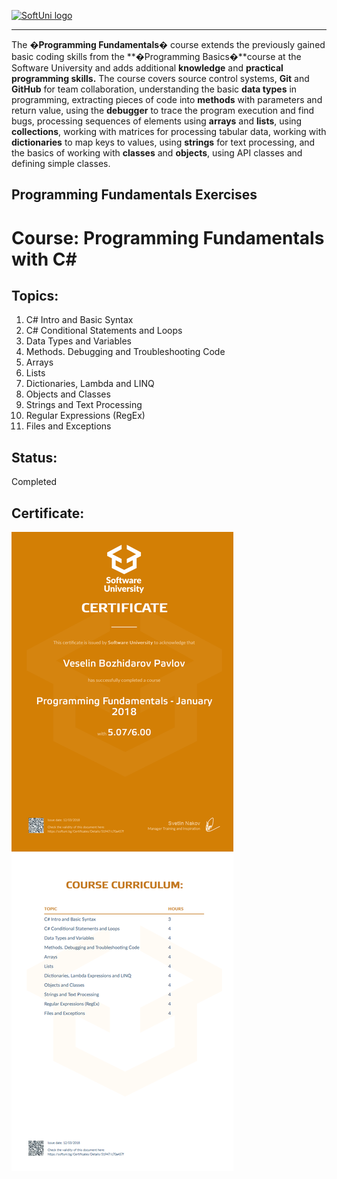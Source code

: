 <a href="https://softuni.bg/trainings/courses" rel="Courses">  ![SoftUni logo][logo] <a/>

[logo]: http://innovationstarterbox.bg/wp-content/uploads/2016/05/Softuni_logo_trasparent.png "Logo Title Text 2"

---
The **�Programming Fundamentals�** course extends the previously gained basic coding skills from the **�Programming Basics�**course at the Software University and adds additional **knowledge** and **practical programming skills.**
The course covers source control systems, **Git** and **GitHub** for team collaboration, understanding the basic **data types** in programming, extracting pieces of code into **methods** with parameters and return value, using the **debugger** to trace the program execution and find bugs, processing sequences of elements using **arrays** and **lists**, using  **collections**, working with matrices for processing tabular data, working with **dictionaries** to map keys to values, using **strings** for text processing, and the basics of working with **classes** and **objects**, using API classes and defining simple classes.
## <b>Programming Fundamentals</b> Exercises

# Course: Programming Fundamentals with C#

## Topics:
01. C# Intro and Basic Syntax
02. C# Conditional Statements and Loops
03. Data Types and Variables 
04. Methods. Debugging and Troubleshooting Code
05. Arrays
06. Lists
07. Dictionaries, Lambda and LINQ
08. Objects and Classes
09. Strings and Text Processing
10. Regular Expressions (RegEx)
11. Files and Exceptions

## Status:
Completed

## Certificate:
<img src="certificate.jpeg"/>
 
